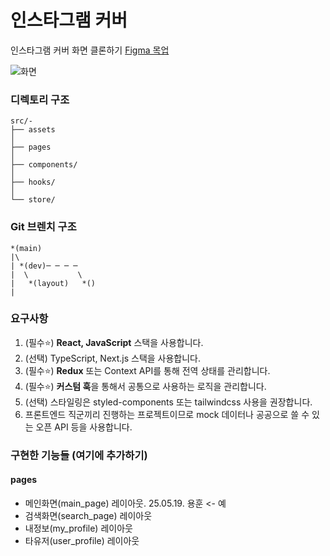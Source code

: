 # 인스타그램 커버 
인스타그램 커버 화면 클론하기 [Figma 목업](https://www.figma.com/design/5aK8OoVhDcw2ZClVJufnIv/Instagram-Template-2.0--Preview-?t=8K6m5UEih7ajX1dN-0)

![화면](https://github.com/jobcodebreak/instagram-cover/blob/layout/preview.png?raw=true)


### 디렉토리 구조
```text
src/- 
├── assets
│
├── pages
│
├── components/ 
│
├── hooks/
│
└── store/
```


### Git 브렌치 구조
```text
*(main) 
|\
| *(dev)─ ─ ─ ─ 
|  \           \
|   *(layout)   *()
|
```


### 요구사항
1. (필수⭐) **React, JavaScript** 스택을 사용합니다.
2. (선택) TypeScript, Next.js 스택을 사용합니다.
3. (필수⭐️) **Redux** 또는 Context API를 통해 전역 상태를 관리합니다.
4. (필수⭐️) **커스텀 훅**을 통해서 공통으로 사용하는 로직을 관리합니다.
5. (선택) 스타일링은 styled-components 또는 tailwindcss 사용을 권장합니다.
6. 프론트엔드 직군끼리 진행하는 프로젝트이므로 mock 데이터나 공공으로 쓸 수 있는 오픈 API 등을 사용합니다.


### 구현한 기능들 (여기에 추가하기)
#### pages
- 메인화면(main_page) 레이아웃. 25.05.19. 용훈    <- 예
- 검색화면(search_page) 레이아웃
- 내정보(my_profile) 레이아웃
- 타유저(user_profile) 레이아웃



